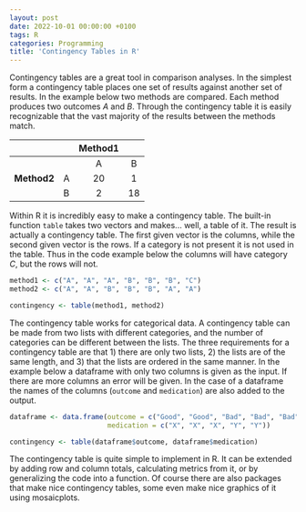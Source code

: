 ```yaml
---
layout: post
date: 2022-10-01 00:00:00 +0100
tags: R
categories: Programming
title: 'Contingency Tables in R'
---
```


Contingency tables are a great tool in comparison analyses. In the simplest form a contingency table places one set of results against another set of results. In the example below two methods are compared. Each method produces two outcomes $A$ and $B$. Through the contingency table it is easily recognizable that the vast majority of the results between the methods match.
<center>

|           |   |  Method1 ||
|-----------|---|:---:|:---:|
|           |   | A   | B   |
|**Method2**| A | 20  | 1   |
|           | B | 2   | 18  |

</center>

Within R it is incredibly easy to make a contingency table. The built-in function `table` takes two vectors and makes... well, a table of it. The result is actually a contingency table. The first given vector is the columns, while the second given vector is the rows. If a category is not present it is not used in the table. Thus in the code example below the columns will have category $C$, but the rows will not.
```r
method1 <- c("A", "A", "A", "B", "B", "B", "C")
method2 <- c("A", "A", "B", "B", "B", "A", "A")

contingency <- table(method1, method2)
```

The contingency table works for categorical data. A contingency table can be made from two lists with different categories, and the number of categories can be different between the lists. The three requirements for a contingency table are that 1) there are only two lists, 2) the lists are of the same length, and 3) that the lists are ordered in the same manner. In the example below a dataframe with only two columns is given as the input. If there are more columns an error will be given. In the case of a dataframe the names of the columns (`outcome` and `medication`) are also added to the output.
```r
dataframe <- data.frame(outcome = c("Good", "Good", "Bad", "Bad", "Bad"),
                        medication = c("X", "X", "X", "Y", "Y"))

contingency <- table(dataframe$outcome, dataframe$medication)
```

The contingency table is quite simple to implement in R. It can be extended by adding row and column totals, calculating metrics from it, or by generalizing the code into a function. Of course there are also packages that make nice contingency tables, some even make nice graphics of it using mosaicplots.
